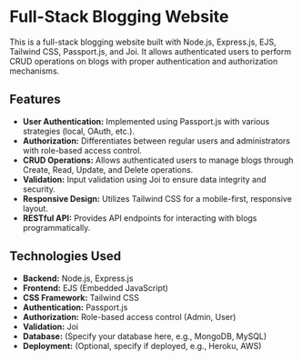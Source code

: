 # Full-Stack Blogging Website

This is a full-stack blogging website built with Node.js, Express.js, EJS, Tailwind CSS, Passport.js, and Joi. It allows authenticated users to perform CRUD operations on blogs with proper authentication and authorization mechanisms.

## Features

- **User Authentication:** Implemented using Passport.js with various strategies (local, OAuth, etc.).
- **Authorization:** Differentiates between regular users and administrators with role-based access control.
- **CRUD Operations:** Allows authenticated users to manage blogs through Create, Read, Update, and Delete operations.
- **Validation:** Input validation using Joi to ensure data integrity and security.
- **Responsive Design:** Utilizes Tailwind CSS for a mobile-first, responsive layout.
- **RESTful API:** Provides API endpoints for interacting with blogs programmatically.

## Technologies Used

- **Backend:** Node.js, Express.js
- **Frontend:** EJS (Embedded JavaScript)
- **CSS Framework:** Tailwind CSS
- **Authentication:** Passport.js
- **Authorization:** Role-based access control (Admin, User)
- **Validation:** Joi
- **Database:** (Specify your database here, e.g., MongoDB, MySQL)
- **Deployment:** (Optional, specify if deployed, e.g., Heroku, AWS)

 
